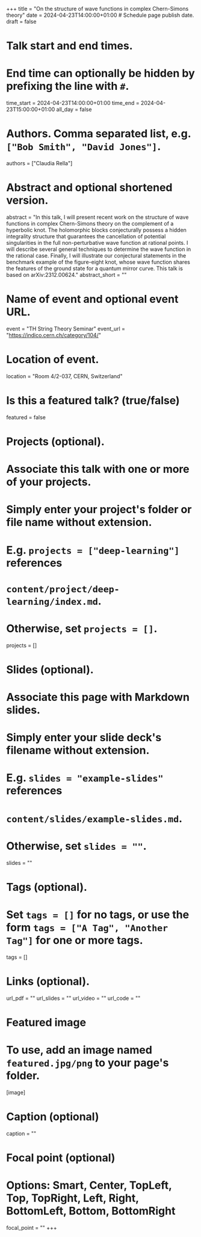+++
title = "On the structure of wave functions in complex Chern-Simons theory"
date = 2024-04-23T14:00:00+01:00  # Schedule page publish date.
draft = false

# Talk start and end times.
#   End time can optionally be hidden by prefixing the line with `#`.
time_start = 2024-04-23T14:00:00+01:00
time_end = 2024-04-23T15:00:00+01:00
all_day = false

# Authors. Comma separated list, e.g. `["Bob Smith", "David Jones"]`.
authors = ["Claudia Rella"]

# Abstract and optional shortened version.
abstract = "In this talk, I will present recent work on the structure of wave functions in complex Chern-Simons theory on the complement of a hyperbolic knot. The holomorphic blocks conjecturally possess a hidden integrality structure that guarantees the cancellation of potential singularities in the full non-perturbative wave function at rational points. I will describe several general techniques to determine the wave function in the rational case. Finally, I will illustrate our conjectural statements in the benchmark example of the figure-eight knot, whose wave function shares the features of the ground state for a quantum mirror curve. This talk is based on arXiv:2312.00624."
abstract_short = ""

# Name of event and optional event URL.
event = "TH String Theory Seminar"
event_url = "https://indico.cern.ch/category/104/"

# Location of event.
location = "Room 4/2-037, CERN, Switzerland"

# Is this a featured talk? (true/false)
featured = false

# Projects (optional).
#   Associate this talk with one or more of your projects.
#   Simply enter your project's folder or file name without extension.
#   E.g. `projects = ["deep-learning"]` references 
#   `content/project/deep-learning/index.md`.
#   Otherwise, set `projects = []`.
projects = []

# Slides (optional).
#   Associate this page with Markdown slides.
#   Simply enter your slide deck's filename without extension.
#   E.g. `slides = "example-slides"` references 
#   `content/slides/example-slides.md`.
#   Otherwise, set `slides = ""`.
slides = ""

# Tags (optional).
#   Set `tags = []` for no tags, or use the form `tags = ["A Tag", "Another Tag"]` for one or more tags.
tags = []

# Links (optional).
url_pdf = ""
url_slides = ""
url_video = ""
url_code = ""

# Featured image
# To use, add an image named `featured.jpg/png` to your page's folder. 
[image]
  # Caption (optional)
  caption = ""

  # Focal point (optional)
  # Options: Smart, Center, TopLeft, Top, TopRight, Left, Right, BottomLeft, Bottom, BottomRight
  focal_point = ""
+++
